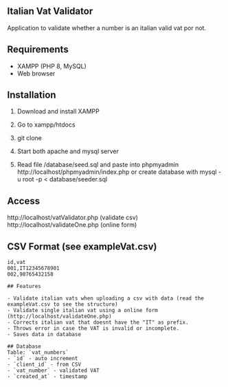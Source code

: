 ## Italian Vat Validator

Application to validate whether a number is an italian valid vat por not. 

## Requirements

- XAMPP (PHP 8, MySQL)
- Web browser

## Installation


1) Download and install XAMPP
2) Go to xampp/htdocs 
3) git clone 
3) Start both apache and mysql server

4) Read file /database/seed.sql and paste into phpmyadmin http://localhost/phpmyadmin/index.php
or create database with  mysql -u root -p < database/seeder.sql
 

## Access

http://localhost/vatValidator.php (validate csv)
http://localhost/validateOne.php (online form)

## CSV Format (see exampleVat.csv)
```
id,vat
001,IT12345678901
002,98765432158

## Features

- Validate italian vats when uploading a csv with data (read the exampleVat.csv to see the structure)
- Validate single italian vat using a online form (http://localhost/validateOne.php) 
- Corrects italian vat that doesnt have the "IT" as prefix.
- Throws error in case the VAT is invalid or incomplete.
- Saves data in database

## Database
Table: `vat_numbers`
- `id` - auto increment
- `client_id` - from CSV
- `vat_number` - validated VAT
- `created_at` - timestamp